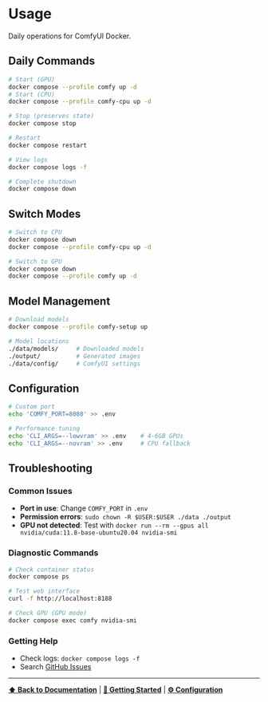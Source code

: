 # Usage

Daily operations for ComfyUI Docker.

## Daily Commands

```bash
# Start (GPU)
docker compose --profile comfy up -d
# Start (CPU)
docker compose --profile comfy-cpu up -d

# Stop (preserves state)
docker compose stop

# Restart
docker compose restart

# View logs
docker compose logs -f

# Complete shutdown
docker compose down
```

## Switch Modes

```bash
# Switch to CPU
docker compose down
docker compose --profile comfy-cpu up -d

# Switch to GPU
docker compose down
docker compose --profile comfy up -d
```

## Model Management

```bash
# Download models
docker compose --profile comfy-setup up

# Model locations
./data/models/     # Downloaded models
./output/          # Generated images
./data/config/     # ComfyUI settings
```

## Configuration

```bash
# Custom port
echo 'COMFY_PORT=8080' >> .env

# Performance tuning
echo 'CLI_ARGS=--lowvram' >> .env    # 4-6GB GPUs
echo 'CLI_ARGS=--novram' >> .env     # CPU fallback
```

## Troubleshooting

### Common Issues
- **Port in use**: Change `COMFY_PORT` in `.env`
- **Permission errors**: `sudo chown -R $USER:$USER ./data ./output`
- **GPU not detected**: Test with `docker run --rm --gpus all nvidia/cuda:11.8-base-ubuntu20.04 nvidia-smi`

### Diagnostic Commands
```bash
# Check container status
docker compose ps

# Test web interface
curl -f http://localhost:8188

# Check GPU (GPU mode)
docker compose exec comfy nvidia-smi
```

### Getting Help
- Check logs: `docker compose logs -f`
- Search [GitHub Issues](https://github.com/pixeloven/ComfyUI-Docker/issues)

---

**[⬆ Back to Documentation](README.md)** | **[🚀 Getting Started](GETTING_STARTED.md)** | **[⚙️ Configuration](CONFIGURATION.md)** 